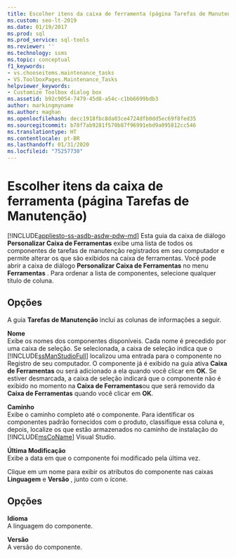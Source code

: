 ```yaml
---
title: Escolher itens da caixa de ferramenta (página Tarefas de Manutenção)
ms.custom: seo-lt-2019
ms.date: 01/19/2017
ms.prod: sql
ms.prod_service: sql-tools
ms.reviewer: ''
ms.technology: ssms
ms.topic: conceptual
f1_keywords:
- vs.chooseitems.maintenance_tasks
- VS.ToolboxPages.Maintenance_Tasks
helpviewer_keywords:
- Customize Toolbox dialog box
ms.assetid: b92c9054-7479-45d8-a54c-c1bb6699bdb3
author: markingmyname
ms.author: maghan
ms.openlocfilehash: decc1918fbc8da03ce4724dfb0dd5ec69f8fed35
ms.sourcegitcommit: b78f7ab9281f570b87f96991ebd9a095812cc546
ms.translationtype: HT
ms.contentlocale: pt-BR
ms.lasthandoff: 01/31/2020
ms.locfileid: "75257730"
---
```

# <a name="choose-toolbox-items-maintenance-tasks-page"></a>Escolher itens da caixa de ferramenta (página Tarefas de Manutenção)
[!INCLUDE[appliesto-ss-asdb-asdw-pdw-md](../../includes/appliesto-ss-asdb-asdw-pdw-md.md)]
Esta guia da caixa de diálogo **Personalizar Caixa de Ferramentas** exibe uma lista de todos os componentes de tarefas de manutenção registrados em seu computador e permite alterar os que são exibidos na caixa de ferramentas. Você pode abrir a caixa de diálogo **Personalizar Caixa de Ferramentas** no menu **Ferramentas** . Para ordenar a lista de componentes, selecione qualquer título de coluna.  
  
## <a name="options"></a>Opções  
A guia **Tarefas de Manutenção** inclui as colunas de informações a seguir.  
  
**Nome**  
Exibe os nomes dos componentes disponíveis. Cada nome é precedido por uma caixa de seleção. Se selecionada, a caixa de seleção indica que o [!INCLUDE[ssManStudioFull](../../includes/ssmanstudiofull-md.md)] localizou uma entrada para o componente no Registro de seu computador. O componente já é exibido na guia ativa **Caixa de Ferramentas** ou será adicionado a ela quando você clicar em **OK**. Se estiver desmarcada, a caixa de seleção indicará que o componente não é exibido no momento na **Caixa de Ferramentas**ou que será removido da **Caixa de Ferramentas** quando você clicar em **OK**.  
  
**Caminho**  
Exibe o caminho completo até o componente. Para identificar os componentes padrão fornecidos com o produto, classifique essa coluna e, depois, localize os que estão armazenados no caminho de instalação do [!INCLUDE[msCoName](../../includes/msconame_md.md)] Visual Studio.  
  
**Última Modificação**  
Exibe a data em que o componente foi modificado pela última vez.  
  
Clique em um nome para exibir os atributos do componente nas caixas **Linguagem** e **Versão** , junto com o ícone.  
  
## <a name="options"></a>Opções  
**Idioma**  
A linguagem do componente.  
  
**Versão**  
A versão do componente.  
  
